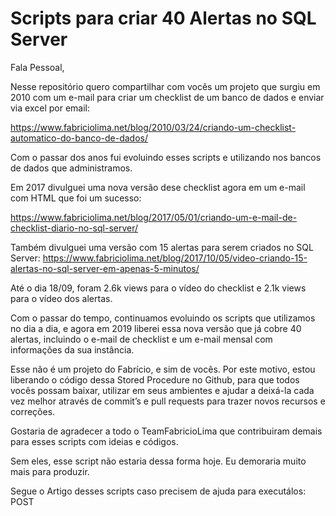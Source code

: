 # Scripts para criar 40 Alertas no SQL Server

Fala Pessoal,

Nesse repositório quero compartilhar com vocês um projeto que surgiu em 2010 com um e-mail para criar um checklist de um banco de dados 
e enviar via excel por email:

https://www.fabriciolima.net/blog/2010/03/24/criando-um-checklist-automatico-do-banco-de-dados/

Com o passar dos anos fui evoluindo esses scripts e utilizando nos bancos de dados que administramos.

Em 2017 divulguei uma nova versão dese checklist agora em um e-mail com HTML que foi um sucesso:

https://www.fabriciolima.net/blog/2017/05/01/criando-um-e-mail-de-checklist-diario-no-sql-server/

Também divulguei uma versão com 15 alertas para serem criados no SQL Server:
https://www.fabriciolima.net/blog/2017/10/05/video-criando-15-alertas-no-sql-server-em-apenas-5-minutos/

Até o dia 18/09, foram 2.6k views para o vídeo do checklist e 2.1k views para o vídeo dos alertas.

Com o passar do tempo, continuamos evoluindo os scripts que utilizamos no dia a dia, e agora em 2019 liberei essa nova versão 
que já cobre 40 alertas, incluindo o e-mail de checklist e um e-mail mensal com informações da sua instância.


Esse não é um projeto do Fabrício, e sim de vocês. Por este motivo, estou liberando o código dessa Stored Procedure no Github, para que todos vocês possam baixar, utilizar em seus ambientes e ajudar a deixá-la cada vez melhor através de commit’s e pull requests para trazer novos recursos e correções.

Gostaria de agradecer a todo o TeamFabricioLima que contribuiram demais para esses scripts com ideias e códigos. 

Sem eles, esse script não estaria dessa forma hoje. Eu demoraria muito mais para produzir.

Segue o Artigo desses scripts caso precisem de ajuda para executálos: POST
 
 

